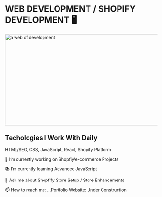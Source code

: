 <h1>WEB DEVELOPMENT / SHOPIFY DEVELOPMENT 🖥</h1> 


<img src="https://images.pexels.com/photos/276502/pexels-photo-276502.jpeg?auto=compress&cs=tinysrgb&w=1600" alt="a web of development" style="height: 300px; width: 1200px; object-fit: cover;">

<h2>Techologies I Work With Daily</h2>
<p>HTML/SEO, CSS, JavaScript, React, Shopify Platform

<p>🛒 I’m currently working on Shopfiy/e-commerce Projects</p>
<p>📚 I’m currently learning Advanced JavaScript</p>
<p>💬 Ask me about Shopfify Store Setup / Store Enhancements</p>
<p>📫 How to reach me: ...Portfolio Website: Under Construction</p>
